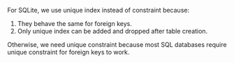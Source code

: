 For SQLite, we use unique index instead of constraint because:

1. They behave the same for foreign keys.
2. Only unique index can be added and dropped after table creation.

Otherwise, we need unique constraint because most SQL databases require unique constraint for foreign keys to work.
